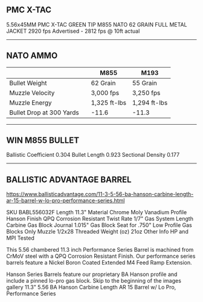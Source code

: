 

## PMC X-TAC
5.56x45MM PMC X-TAC GREEN TIP M855 NATO 62 GRAIN FULL METAL JACKET
2920 fps Advertised - 2812 fps @ 10ft actual

---

## NATO AMMO

|                          |     | M855         | M193         |
| ------------------------ | --- | ------------ | ------------ |
| Bullet Weight            |     | 62 Grain     | 55 Grain     |
| Muzzle Velocity          |     | 3,000 fps    | 3,250 fps    |
| Muzzle Energy            |     | 1,325 ft-lbs | 1,294 ft-lbs |
| Bullet Drop at 300 Yards |     | -11.6        | -11.3        |

---

## WIN M855 BULLET
Ballistic Coefficient
0.304
Bullet Length
0.923
Sectional Density
0.177

---

## BALLISTIC ADVANTAGE BARREL
https://www.ballisticadvantage.com/11-3-5-56-ba-hanson-carbine-length-ar-15-barrel-w-lo-pro-performance-series.html

SKU	BABL556032F
Length	11.3"
Material	Chrome Moly Vanadium
Profile	Hanson
Finish	QPQ Corrosion Resistant
Twist Rate	1/7"
Gas System Length	Carbine
Gas Block Journal	1.015" Gas Block Seat for .750" Low Profile Gas Blocks Only
Muzzle	1/2x28 Threaded
Weight (oz)	21oz
Other Info	HP and MPI Tested

This 5.56 chambered 11.3 inch Performance Series Barrel is machined from CrMoV steel with a QPQ Corrosion Resistant Finish. Our performance series barrels feature a Nickel Boron Coated Extended M4 Feed Ramp Extension.

Hanson Series Barrels feature our proprietary BA Hanson profile and include a pinned lo-pro gas block.
Skip to the beginning of the images gallery
11.3" 5.56 BA Hanson Carbine Length AR 15 Barrel w/ Lo Pro, Performance Series